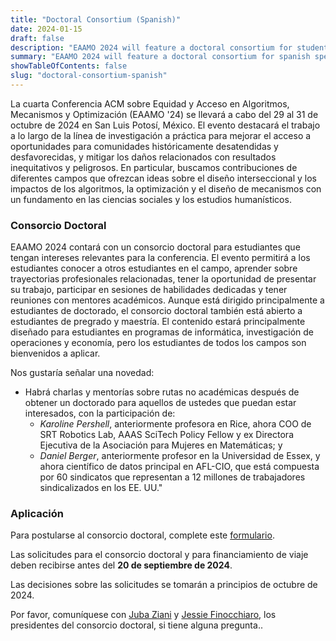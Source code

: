 ```yaml
---
title: "Doctoral Consortium (Spanish)"
date: 2024-01-15
draft: false
description: "EAAMO 2024 will feature a doctoral consortium for students who have interests relevant to the conference."
summary: "EAAMO 2024 will feature a doctoral consortium for spanish speaking students who have interests relevant to the conference. Applications due on September 20, 2024."
showTableOfContents: false
slug: "doctoral-consortium-spanish"
---
```


La cuarta Conferencia ACM sobre Equidad y Acceso en Algoritmos, Mecanismos y Optimización (EAAMO '24) se llevará a cabo del 29 al 31 de octubre de 2024 en San Luis Potosí, México.
El evento destacará el trabajo a lo largo de la línea de investigación a práctica para mejorar el acceso a oportunidades para comunidades históricamente desatendidas y desfavorecidas, y mitigar los daños relacionados con resultados inequitativos y peligrosos. En particular, buscamos contribuciones de diferentes campos que ofrezcan ideas sobre el diseño interseccional y los impactos de los algoritmos, la optimización y el diseño de mecanismos con un fundamento en las ciencias sociales y los estudios humanísticos. 

### Consorcio Doctoral

EAAMO 2024 contará con un consorcio doctoral para estudiantes que tengan intereses relevantes para la conferencia. El evento permitirá a los estudiantes conocer a otros estudiantes en el campo, aprender sobre trayectorias profesionales relacionadas, tener la oportunidad de presentar su trabajo, participar en sesiones de habilidades dedicadas y tener reuniones con mentores académicos. 
Aunque está dirigido principalmente a estudiantes de doctorado, el consorcio doctoral también está abierto a estudiantes de pregrado y maestría. El contenido estará principalmente diseñado para estudiantes en programas de informática, investigación de operaciones y economía, pero los estudiantes de todos los campos son bienvenidos a aplicar.

Nos gustaría señalar una novedad:
 - Habrá charlas y mentorías sobre rutas no académicas después de obtener un doctorado para aquellos de ustedes que puedan estar interesados, con la participación de:
    - *Karoline Pershell*, anteriormente profesora en Rice, ahora COO de SRT Robotics Lab, AAAS SciTech Policy Fellow y ex Directora Ejecutiva de la Asociación para Mujeres en Matemáticas; y
    - *Daniel Berger*, anteriormente profesor en la Universidad de Essex, y ahora científico de datos principal en AFL-CIO, que está compuesta por 60 sindicatos que representan a 12 millones de trabajadores sindicalizados en los EE. UU."

### Aplicación
Para postularse al consorcio doctoral, complete este [formulario](https://forms.gle/Wv6tGn3vsepSeXoXA).

Las solicitudes para el consorcio doctoral y para financiamiento de viaje deben recibirse antes del **20 de septiembre de 2024**.

Las decisiones sobre las solicitudes se tomarán a principios de octubre de 2024.

Por favor, comuníquese con [Juba Ziani](http://juba-ziani.com/) y [Jessie Finocchiaro](https://www.jessiefin.com/), los presidentes del consorcio doctoral, si tiene alguna pregunta.. 
 

